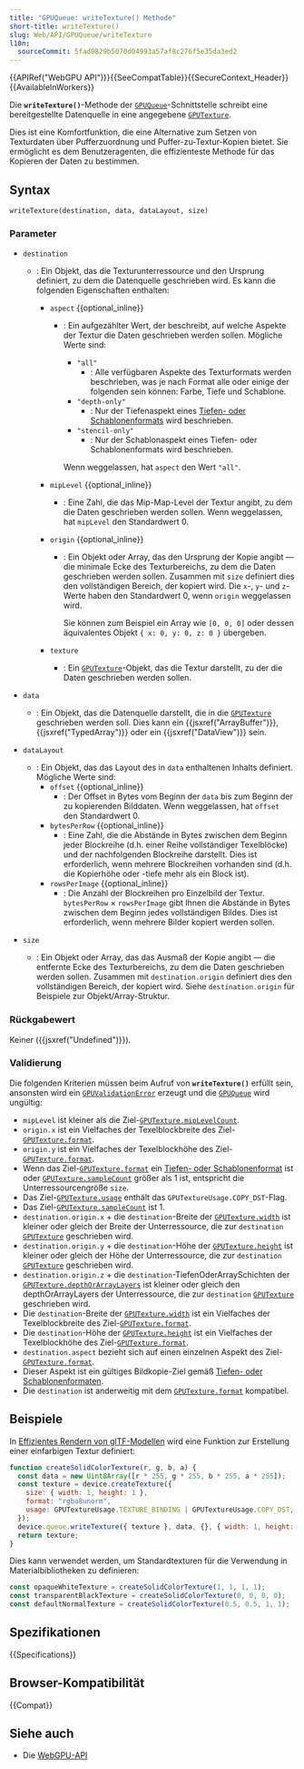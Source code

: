 ```yaml
---
title: "GPUQueue: writeTexture() Methode"
short-title: writeTexture()
slug: Web/API/GPUQueue/writeTexture
l10n:
  sourceCommit: 5fad0829b5070d04993a57af8c276f5e35da3ed2
---
```


{{APIRef("WebGPU API")}}{{SeeCompatTable}}{{SecureContext_Header}}{{AvailableInWorkers}}

Die **`writeTexture()`**-Methode der [`GPUQueue`](/de/docs/Web/API/GPUQueue)-Schnittstelle schreibt eine bereitgestellte Datenquelle in eine angegebene [`GPUTexture`](/de/docs/Web/API/GPUTexture).

Dies ist eine Komfortfunktion, die eine Alternative zum Setzen von Texturdaten über Pufferzuordnung und Puffer-zu-Textur-Kopien bietet. Sie ermöglicht es dem Benutzeragenten, die effizienteste Methode für das Kopieren der Daten zu bestimmen.

## Syntax

```js-nolint
writeTexture(destination, data, dataLayout, size)
```

### Parameter

- `destination`

  - : Ein Objekt, das die Texturunterressource und den Ursprung definiert, zu dem die Datenquelle geschrieben wird. Es kann die folgenden Eigenschaften enthalten:

    - `aspect` {{optional_inline}}

      - : Ein aufgezählter Wert, der beschreibt, auf welche Aspekte der Textur die Daten geschrieben werden sollen. Mögliche Werte sind:

        - `"all"`
          - : Alle verfügbaren Aspekte des Texturformats werden beschrieben, was je nach Format alle oder einige der folgenden sein können: Farbe, Tiefe und Schablone.
        - `"depth-only"`
          - : Nur der Tiefenaspekt eines [Tiefen- oder Schablonenformats](https://gpuweb.github.io/gpuweb/#combined-depth-stencil-format) wird beschrieben.
        - `"stencil-only"`
          - : Nur der Schablonaspekt eines Tiefen- oder Schablonenformats wird beschrieben.

        Wenn weggelassen, hat `aspect` den Wert `"all"`.

    - `mipLevel` {{optional_inline}}
      - : Eine Zahl, die das Mip-Map-Level der Textur angibt, zu dem die Daten geschrieben werden sollen. Wenn weggelassen, hat `mipLevel` den Standardwert 0.
    - `origin` {{optional_inline}}

      - : Ein Objekt oder Array, das den Ursprung der Kopie angibt — die minimale Ecke des Texturbereichs, zu dem die Daten geschrieben werden sollen. Zusammen mit `size` definiert dies den vollständigen Bereich, der kopiert wird. Die `x`-, `y`- und `z`-Werte haben den Standardwert 0, wenn `origin` weggelassen wird.

        Sie können zum Beispiel ein Array wie `[0, 0, 0]` oder dessen äquivalentes Objekt `{ x: 0, y: 0, z: 0 }` übergeben.

    - `texture`
      - : Ein [`GPUTexture`](/de/docs/Web/API/GPUTexture)-Objekt, das die Textur darstellt, zu der die Daten geschrieben werden sollen.

- `data`
  - : Ein Objekt, das die Datenquelle darstellt, die in die [`GPUTexture`](/de/docs/Web/API/GPUTexture) geschrieben werden soll. Dies kann ein {{jsxref("ArrayBuffer")}}, {{jsxref("TypedArray")}} oder ein {{jsxref("DataView")}} sein.
- `dataLayout`
  - : Ein Objekt, das das Layout des in `data` enthaltenen Inhalts definiert. Mögliche Werte sind:
    - `offset` {{optional_inline}}
      - : Der Offset in Bytes vom Beginn der `data` bis zum Beginn der zu kopierenden Bilddaten. Wenn weggelassen, hat `offset` den Standardwert 0.
    - `bytesPerRow` {{optional_inline}}
      - : Eine Zahl, die die Abstände in Bytes zwischen dem Beginn jeder Blockreihe (d.h. einer Reihe vollständiger Texelblöcke) und der nachfolgenden Blockreihe darstellt. Dies ist erforderlich, wenn mehrere Blockreihen vorhanden sind (d.h. die Kopierhöhe oder -tiefe mehr als ein Block ist).
    - `rowsPerImage` {{optional_inline}}
      - : Die Anzahl der Blockreihen pro Einzelbild der Textur. `bytesPerRow` &times; `rowsPerImage` gibt Ihnen die Abstände in Bytes zwischen dem Beginn jedes vollständigen Bildes. Dies ist erforderlich, wenn mehrere Bilder kopiert werden sollen.
- `size`
  - : Ein Objekt oder Array, das das Ausmaß der Kopie angibt — die entfernte Ecke des Texturbereichs, zu dem die Daten geschrieben werden sollen. Zusammen mit `destination.origin` definiert dies den vollständigen Bereich, der kopiert wird. Siehe `destination.origin` für Beispiele zur Objekt/Array-Struktur.

### Rückgabewert

Keiner ({{jsxref("Undefined")}}).

### Validierung

Die folgenden Kriterien müssen beim Aufruf von **`writeTexture()`** erfüllt sein, ansonsten wird ein [`GPUValidationError`](/de/docs/Web/API/GPUValidationError) erzeugt und die [`GPUQueue`](/de/docs/Web/API/GPUQueue) wird ungültig:

- `mipLevel` ist kleiner als die Ziel-[`GPUTexture.mipLevelCount`](/de/docs/Web/API/GPUTexture/mipLevelCount).
- `origin.x` ist ein Vielfaches der Texelblockbreite des Ziel-[`GPUTexture.format`](/de/docs/Web/API/GPUTexture/format).
- `origin.y` ist ein Vielfaches der Texelblockhöhe des Ziel-[`GPUTexture.format`](/de/docs/Web/API/GPUTexture/format).
- Wenn das Ziel-[`GPUTexture.format`](/de/docs/Web/API/GPUTexture/format) ein [Tiefen- oder Schablonenformat](https://gpuweb.github.io/gpuweb/#combined-depth-stencil-format) ist oder [`GPUTexture.sampleCount`](/de/docs/Web/API/GPUTexture/sampleCount) größer als 1 ist, entspricht die Unterressourcengröße `size`.
- Das Ziel-[`GPUTexture.usage`](/de/docs/Web/API/GPUTexture/usage) enthält das `GPUTextureUsage.COPY_DST`-Flag.
- Das Ziel-[`GPUTexture.sampleCount`](/de/docs/Web/API/GPUTexture/sampleCount) ist 1.
- `destination.origin.x` + die `destination`-Breite der [`GPUTexture.width`](/de/docs/Web/API/GPUTexture/width) ist kleiner oder gleich der Breite der Unterressource, die zur `destination` [`GPUTexture`](/de/docs/Web/API/GPUTexture) geschrieben wird.
- `destination.origin.y` + die `destination`-Höhe der [`GPUTexture.height`](/de/docs/Web/API/GPUTexture/height) ist kleiner oder gleich der Höhe der Unterressource, die zur `destination` [`GPUTexture`](/de/docs/Web/API/GPUTexture) geschrieben wird.
- `destination.origin.z` + die `destination`-TiefenOderArraySchichten der [`GPUTexture.depthOrArrayLayers`](/de/docs/Web/API/GPUTexture/depthOrArrayLayers) ist kleiner oder gleich den depthOrArrayLayers der Unterressource, die zur `destination` [`GPUTexture`](/de/docs/Web/API/GPUTexture) geschrieben wird.
- Die `destination`-Breite der [`GPUTexture.width`](/de/docs/Web/API/GPUTexture/width) ist ein Vielfaches der Texelblockbreite des Ziel-[`GPUTexture.format`](/de/docs/Web/API/GPUTexture/format).
- Die `destination`-Höhe der [`GPUTexture.height`](/de/docs/Web/API/GPUTexture/height) ist ein Vielfaches der Texelblockhöhe des Ziel-[`GPUTexture.format`](/de/docs/Web/API/GPUTexture/format).
- `destination.aspect` bezieht sich auf einen einzelnen Aspekt des Ziel-[`GPUTexture.format`](/de/docs/Web/API/GPUTexture/format).
- Dieser Aspekt ist ein gültiges Bildkopie-Ziel gemäß [Tiefen- oder Schablonenformaten](https://gpuweb.github.io/gpuweb/#combined-depth-stencil-format).
- Die `destination` ist anderweitig mit dem [`GPUTexture.format`](/de/docs/Web/API/GPUTexture/format) kompatibel.

## Beispiele

In [Effizientes Rendern von glTF-Modellen](https://toji.github.io/webgpu-gltf-case-study/) wird eine Funktion zur Erstellung einer einfarbigen Textur definiert:

```js
function createSolidColorTexture(r, g, b, a) {
  const data = new Uint8Array([r * 255, g * 255, b * 255, a * 255]);
  const texture = device.createTexture({
    size: { width: 1, height: 1 },
    format: "rgba8unorm",
    usage: GPUTextureUsage.TEXTURE_BINDING | GPUTextureUsage.COPY_DST,
  });
  device.queue.writeTexture({ texture }, data, {}, { width: 1, height: 1 });
  return texture;
}
```

Dies kann verwendet werden, um Standardtexturen für die Verwendung in Materialbibliotheken zu definieren:

```js
const opaqueWhiteTexture = createSolidColorTexture(1, 1, 1, 1);
const transparentBlackTexture = createSolidColorTexture(0, 0, 0, 0);
const defaultNormalTexture = createSolidColorTexture(0.5, 0.5, 1, 1);
```

## Spezifikationen

{{Specifications}}

## Browser-Kompatibilität

{{Compat}}

## Siehe auch

- Die [WebGPU-API](/de/docs/Web/API/WebGPU_API)
